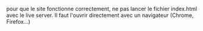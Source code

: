 pour que le site fonctionne correctement, ne pas lancer le fichier index.html avec le live server.
Il faut l'ouvrir directement avec un navigateur (Chrome, Firefox...)